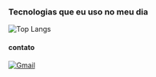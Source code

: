 ### Tecnologias que eu uso no meu dia
![Top Langs](https://github-readme-stats.vercel.app/api/top-langs/?username=augustotavaresh&langs_count=8)

#### contato

[![Gmail](https://img.shields.io/badge/Gmail-D14836?style=for-the-badge&logo=gmail&logoColor=white)](https://mail.google.com/mail/u/4/?pli=1#inbox)



